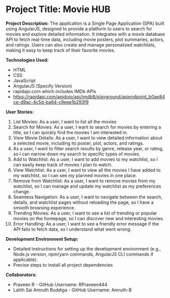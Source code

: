 # Project Title: Movie HUB

**Project Description:** The application is a Single Page Application (SPA) built using AngularJS, designed to provide a platform to users to search for movies and explore detailed information. It integrates with a movie database API to fetch real-time data, including movie posters, plot summaries, actors, and ratings. Users can also create and manage personalized watchlists, making it easy to keep track of their favorite movies.


**Technologies Used:**

*   HTML
*   CSS
*   JavaScript
*   AngularJS (Specify Version)
*   rapidapi.com which includes IMDb APIs
*   https://rapidapi.com/apidojo/api/imdb8/playground/apiendpoint_b0ae84ce-d9ac-4c5d-ba64-c9eee1b293f9

**User Stories:** 

1.  List Movies: As a user, I want to list all the movies
2.  Search for Movies: As a user, I want to search for movies by entering a title, so I can quickly find   the movies I am interested in.
3.  View Movie Details: As a user, I want to view detailed information about a selected movie, including its poster, plot, actors, and ratings.
4.   As a user, I want to filter search results by genre, release year, or rating, so I can narrow down my search to specific types of movies.
5.  Add to Watchlist: As a user, I want to add movies to my watchlist, so I can easily keep track of movies I plan to watch.
6.  View Watchlist: As a user, I want to view all the movies I have added to my watchlist, so I can see my planned movies in one place.
7. Remove from Watchlist: As a user, I want to remove movies from my watchlist, so I can manage and update my watchlist as my preferences change.
8.  Seamless Navigation: As a user, I want to navigate between the search, details, and watchlist pages without reloading the page, so I have a smooth browsing experience.
9. Trending Movies: As a user, I want to see a list of trending or popular movies on the homepage, so I can discover new and interesting movies.
10. Error Handling: As a user, I want to see a friendly error message if the API fails to fetch data, so I understand what went wrong.

**Development Environment Setup:**

*   Detailed instructions for setting up the development environment (e.g., Node.js version, npm/yarn commands, AngularJS CLI commands if applicable).
*   Precise steps to install all project dependencies

**Collaborators:**

*   Praveen R - GitHub Username: RPraveen444
*   Lalith Sai Amruth Buddiga - GitHub Username: Amruth-B